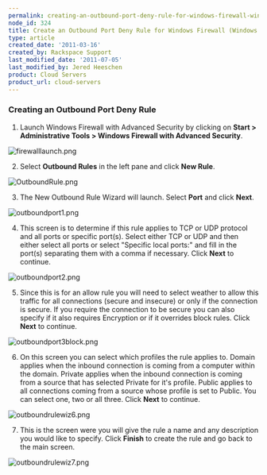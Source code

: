```yaml
---
permalink: creating-an-outbound-port-deny-rule-for-windows-firewall-windows-2008/
node_id: 324
title: Create an Outbound Port Deny Rule for Windows Firewall (Windows 2008)
type: article
created_date: '2011-03-16'
created_by: Rackspace Support
last_modified_date: '2011-07-05'
last_modified_by: Jered Heeschen
product: Cloud Servers
product_url: cloud-servers
---
```


### Creating an Outbound Port Deny Rule

1. Launch Windows Firewall with Advanced Security by clicking on **Start > Administrative Tools > Windows Firewall with Advanced Security**.

  <img src="{% asset_path cloud-servers/creating-an-outbound-port-deny-rule-for-windows-firewall-windows-2008/firewalllaunch.png %}" alt="firewalllaunch.png" />

2. Select **Outbound Rules** in the left pane and click **New Rule**.

  <img src="{% asset_path cloud-servers/creating-an-outbound-port-deny-rule-for-windows-firewall-windows-2008/OutboundRule.png %}" alt="OutboundRule.png" />

3. The New Outbound Rule Wizard will launch. Select **Port** and click **Next**.

  <img src="{% asset_path cloud-servers/creating-an-outbound-port-deny-rule-for-windows-firewall-windows-2008/outboundport1.png %}" alt="outboundport1.png" />

4. This screen is to determine if this rule applies to TCP or UDP
protocol and all ports or specific port(s). Select either TCP or UDP and
then either select all ports or select "Specific local ports:" and fill
in the port(s) separating them with a comma if necessary. Click **Next** to
continue.

  <img src="{% asset_path cloud-servers/creating-an-outbound-port-deny-rule-for-windows-firewall-windows-2008/outboundport2.png %}" alt="outboundport2.png" />

5. Since this is for an allow rule you will need to select weather to
allow this traffic for all connections (secure and insecure) or only if
the connection is secure. If you require the connection to be secure you
can also specify if it also requires Encryption or if it overrides block
rules. Click **Next** to continue.

  <img src="{% asset_path cloud-servers/creating-an-outbound-port-deny-rule-for-windows-firewall-windows-2008/outboundport3block.png %}" alt="outboundport3block.png" />

6. On this screen you can select which profiles the rule applies to.
Domain applies when the inbound connection is coming from a computer
within the domain. Private applies when the inbound connection is coming
from a source that has selected Private for it's profile. Public applies
to all connections coming from a source whose profile is set to Public.
You can select one, two or all three. Click **Next** to continue.

  <img src="{% asset_path cloud-servers/creating-an-outbound-port-deny-rule-for-windows-firewall-windows-2008/outboundrulewiz6.png %}" alt="outboundrulewiz6.png" />

7. This is the screen were you will give the rule a name and any
description you would like to specify. Click **Finish** to create the rule
and go back to the main screen.

  <img src="{% asset_path cloud-servers/creating-an-outbound-port-deny-rule-for-windows-firewall-windows-2008/outboundrulewiz7.png %}" alt="outboundrulewiz7.png" />

